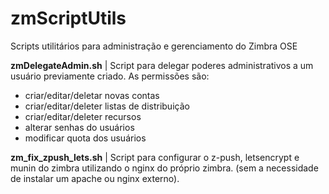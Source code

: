 # zmScriptUtils
Scripts utilitários para administração e gerenciamento do Zimbra OSE

**zmDelegateAdmin.sh** | Script para delegar poderes administrativos a um usuário previamente criado. As permissões são:
- criar/editar/deletar novas contas
- criar/editar/deleter listas de distribuição
- criar/editar/deleter recursos
- alterar senhas do usuários
- modificar quota dos usuários

**zm_fix_zpush_lets.sh** | Script para configurar o z-push, letsencrypt e munin do zimbra utilizando o nginx do próprio zimbra. (sem a necessidade de instalar um apache ou nginx externo).

